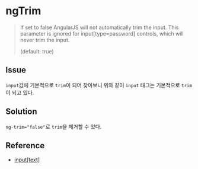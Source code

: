 # ngTrim

>If set to false AngularJS will not automatically trim the input. This parameter is ignored for input[type=password] controls, which will never trim the input.
>
>(default: true)

## Issue

`input`값에 기본적으로 `trim`이 되어 찾아보니 위와 같이 `input` 태그는 기본적으로 `trim`이 되고 있다.

## Solution

`ng-trim="false"`로 `trim`을 제거할 수 있다.

## Reference

* [input[text]](https://docs.angularjs.org/api/ng/input/input%5Btext%5D)